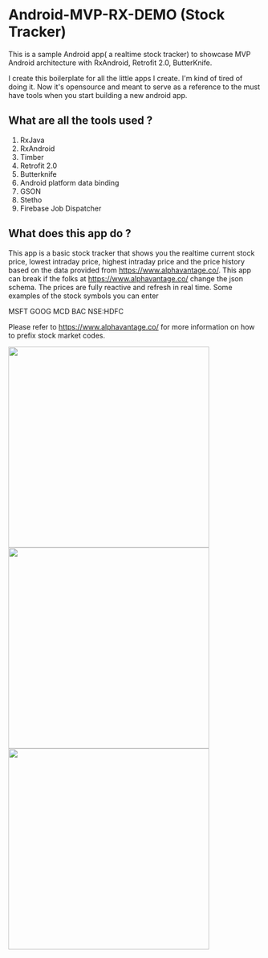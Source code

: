 # Android-MVP-RX-DEMO (Stock Tracker)
This is a sample Android app( a realtime stock tracker) to showcase MVP Android architecture with RxAndroid, Retrofit 2.0, ButterKnife. 

I create this boilerplate for all the little apps I create. I'm kind of tired of doing it. Now it's opensource and meant to
serve as a reference to the must have tools when you start building a new android app.

##  What are all the tools used ?
1. RxJava
2. RxAndroid
3. Timber
4. Retrofit 2.0
5. Butterknife
6. Android platform data binding
7. GSON
8. Stetho
9. Firebase Job Dispatcher

##  What does this app do ?
This app is a basic stock tracker that shows you  the realtime current stock price, lowest intraday price, highest intraday price and the price history based on the data provided from https://www.alphavantage.co/. This app can break if the folks at https://www.alphavantage.co/ change the json schema. The prices are fully reactive and refresh in real time. Some examples of the stock symbols you can enter

  MSFT
  GOOG 
  MCD
  BAC
  NSE:HDFC
  
  Please refer to https://www.alphavantage.co/ for more information on how to prefix stock market codes.
  
  


<img src="https://i.imgur.com/T40LNSG.png" width="400">
<img src="https://i.imgur.com/4RG2Jpg.png" width="400">

<img src="https://i.imgur.com/E3VXC6W.png" width="400">
